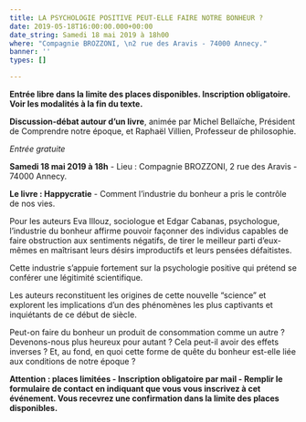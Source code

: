 ```yaml
---
title: LA PSYCHOLOGIE POSITIVE PEUT-ELLE FAIRE NOTRE BONHEUR ?
date: 2019-05-18T16:00:00.000+00:00
date_string: Samedi 18 mai 2019 à 18h00
where: "Compagnie BROZZONI, \n2 rue des Aravis - 74000 Annecy."
banner: ''
types: []

---
```

**Entrée libre dans la limite des places disponibles. Inscription obligatoire. Voir les modalités à la fin du texte.**

**Discussion-débat autour d’un livre**, animée par Michel Bellaïche, Président de Comprendre notre époque, et Raphaël Villien, Professeur de philosophie.

_Entrée gratuite_

**Samedi 18 mai 2019 à 18h** - Lieu : Compagnie BROZZONI, 2 rue des Aravis - 74000 Annecy.

**Le livre : Happycratie** - Comment l’industrie du bonheur a pris le contrôle de nos vies.

Pour les auteurs Eva Illouz, sociologue et Edgar Cabanas, psychologue, l’industrie du bonheur affirme pouvoir façonner des individus capables de faire obstruction aux sentiments négatifs, de tirer le meilleur parti d’eux-mêmes en maîtrisant leurs désirs improductifs et leurs pensées défaitistes.

Cette industrie s’appuie fortement sur la psychologie positive qui prétend se conférer une légitimité scientifique.

Les auteurs reconstituent les origines de cette nouvelle “science” et explorent les implications d’un des phénomènes les plus captivants et inquiétants de ce début de siècle.

Peut-on faire du bonheur un produit de consommation comme un autre ? Devenons-nous plus heureux pour autant ? Cela peut-il avoir des effets inverses ? Et, au fond, en quoi cette forme de quête du bonheur est-elle liée aux conditions de notre époque ?

**Attention : places limitées - Inscription obligatoire par mail - Remplir le formulaire de contact en indiquant que vous vous inscrivez à cet événement. Vous recevrez une confirmation dans la limite des places disponibles.**